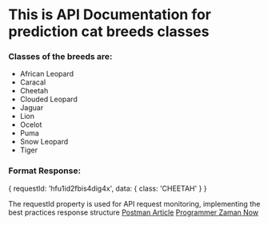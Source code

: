 <h1>This is API Documentation for prediction cat breeds classes</h1>

<h3>Classes of the breeds are:</h3>
<ul>
  <li>African Leopard</li>
  <li>Caracal</li>
  <li>Cheetah</li>
  <li>Clouded Leopard</li>
  <li>Jaguar</li>
  <li>Lion</li>
  <li>Ocelot</li>
  <li>Puma</li>
  <li>Snow Leopard</li>
  <li>Tiger</li>
</ul>

<h3>Format Response:</h5>
<p>
  {
    requestId: 'hfu1id2fbis4dig4x',
    data: {
      class: 'CHEETAH'
    }
  }
</p>

<p>
  The requestId property is used for API request monitoring, implementing the best practices response structure
  <a href='https://blog.postman.com/document-your-api-like-a-pro-postman-collection-best-practices/'>Postman Article</a>
  <a href='https://www.youtube.com/watch?v=7WvSwO_vDbY'>Programmer Zaman Now</a>
</p>
